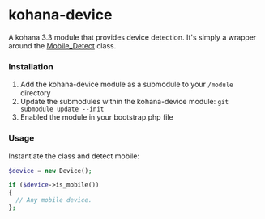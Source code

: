 kohana-device
=============

A kohana 3.3 module that provides device detection. 
It's simply a wrapper around the [Mobile_Detect](https://github.com/serbanghita/Mobile-Detect) class.

### Installation

1. Add the kohana-device module as a submodule to your `/module` directory
2. Update the submodules within the kohana-device module: `git submodule update --init` 
2. Enabled the module in your bootstrap.php file

### Usage

Instantiate the class and detect mobile:
```php
$device = new Device();

if ($device->is_mobile()) 
{
  // Any mobile device.
};
```
